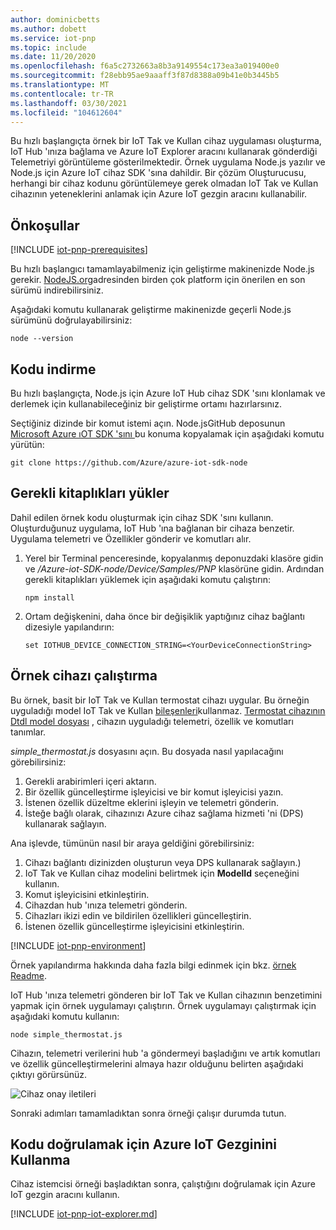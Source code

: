 ```yaml
---
author: dominicbetts
ms.author: dobett
ms.service: iot-pnp
ms.topic: include
ms.date: 11/20/2020
ms.openlocfilehash: f6a5c2732663a8b3a9149554c173ea3a019400e0
ms.sourcegitcommit: f28ebb95ae9aaaff3f87d8388a09b41e0b3445b5
ms.translationtype: MT
ms.contentlocale: tr-TR
ms.lasthandoff: 03/30/2021
ms.locfileid: "104612604"
---
```

Bu hızlı başlangıçta örnek bir IoT Tak ve Kullan cihaz uygulaması oluşturma, IoT Hub 'ınıza bağlama ve Azure IoT Explorer aracını kullanarak gönderdiği Telemetriyi görüntüleme gösterilmektedir. Örnek uygulama Node.js yazılır ve Node.js için Azure IoT cihaz SDK 'sına dahildir. Bir çözüm Oluşturucusu, herhangi bir cihaz kodunu görüntülemeye gerek olmadan IoT Tak ve Kullan cihazının yeteneklerini anlamak için Azure IoT gezgin aracını kullanabilir.

## <a name="prerequisites"></a>Önkoşullar

[!INCLUDE [iot-pnp-prerequisites](iot-pnp-prerequisites.md)]

Bu hızlı başlangıcı tamamlayabilmeniz için geliştirme makinenizde Node.js gerekir. [NodeJS.org](https://nodejs.org)adresinden birden çok platform için önerilen en son sürümü indirebilirsiniz.

Aşağıdaki komutu kullanarak geliştirme makinenizde geçerli Node.js sürümünü doğrulayabilirsiniz:

```cmd/sh
node --version
```

## <a name="download-the-code"></a>Kodu indirme

Bu hızlı başlangıçta, Node.js için Azure IoT Hub cihaz SDK 'sını klonlamak ve derlemek için kullanabileceğiniz bir geliştirme ortamı hazırlarsınız.

Seçtiğiniz dizinde bir komut istemi açın. Node.jsGitHub deposunun [Microsoft Azure ıOT SDK 'sını ](https://github.com/Azure/azure-iot-sdk-node) bu konuma kopyalamak için aşağıdaki komutu yürütün:

```cmd/sh
git clone https://github.com/Azure/azure-iot-sdk-node
```

## <a name="install-required-libraries"></a>Gerekli kitaplıkları yükler

Dahil edilen örnek kodu oluşturmak için cihaz SDK 'sını kullanın. Oluşturduğunuz uygulama, IoT Hub 'ına bağlanan bir cihaza benzetir. Uygulama telemetri ve Özellikler gönderir ve komutları alır.

1. Yerel bir Terminal penceresinde, kopyalanmış deponuzdaki klasöre gidin ve */Azure-iot-SDK-node/Device/Samples/PNP* klasörüne gidin. Ardından gerekli kitaplıkları yüklemek için aşağıdaki komutu çalıştırın:

    ```cmd/sh
    npm install
    ```

1. Ortam değişkenini, daha önce bir değişiklik yaptığınız cihaz bağlantı dizesiyle yapılandırın:

    ```cmd/sh
    set IOTHUB_DEVICE_CONNECTION_STRING=<YourDeviceConnectionString>
    ```

## <a name="run-the-sample-device"></a>Örnek cihazı çalıştırma

Bu örnek, basit bir IoT Tak ve Kullan termostat cihazı uygular. Bu örneğin uyguladığı model IoT Tak ve Kullan [bileşenleri](../articles/iot-pnp/concepts-modeling-guide.md)kullanmaz. [Termostat cihazının Dtdl model dosyası](https://github.com/Azure/opendigitaltwins-dtdl/blob/master/DTDL/v2/samples/Thermostat.json) , cihazın uyguladığı telemetri, özellik ve komutları tanımlar.

_simple_thermostat.js_ dosyasını açın. Bu dosyada nasıl yapılacağını görebilirsiniz:

1. Gerekli arabirimleri içeri aktarın.
1. Bir özellik güncelleştirme işleyicisi ve bir komut işleyicisi yazın.
1. İstenen özellik düzeltme eklerini işleyin ve telemetri gönderin.
1. İsteğe bağlı olarak, cihazınızı Azure cihaz sağlama hizmeti 'ni (DPS) kullanarak sağlayın.

Ana işlevde, tümünün nasıl bir araya geldiğini görebilirsiniz:

1. Cihazı bağlantı dizinizden oluşturun veya DPS kullanarak sağlayın.)
1. IoT Tak ve Kullan cihaz modelini belirtmek için **ModelId** seçeneğini kullanın.
1. Komut işleyicisini etkinleştirin.
1. Cihazdan hub 'ınıza telemetri gönderin.
1. Cihazları ikizi edin ve bildirilen özellikleri güncelleştirin.
1. İstenen özellik güncelleştirme işleyicisini etkinleştirin.

[!INCLUDE [iot-pnp-environment](iot-pnp-environment.md)]

Örnek yapılandırma hakkında daha fazla bilgi edinmek için bkz. [örnek Readme](https://github.com/Azure/azure-iot-sdk-node/blob/master/device/samples/pnp/readme.md).

IoT Hub 'ınıza telemetri gönderen bir IoT Tak ve Kullan cihazının benzetimini yapmak için örnek uygulamayı çalıştırın. Örnek uygulamayı çalıştırmak için aşağıdaki komutu kullanın:

```cmd\sh
node simple_thermostat.js
```

Cihazın, telemetri verilerini hub 'a göndermeyi başladığını ve artık komutları ve özellik güncelleştirmelerini almaya hazır olduğunu belirten aşağıdaki çıktıyı görürsünüz.

![Cihaz onay iletileri](media/iot-pnp-connect-device-node/device-confirmation-node.png)

Sonraki adımları tamamladıktan sonra örneği çalışır durumda tutun.

## <a name="use-azure-iot-explorer-to-validate-the-code"></a>Kodu doğrulamak için Azure IoT Gezginini Kullanma

Cihaz istemcisi örneği başladıktan sonra, çalıştığını doğrulamak için Azure IoT gezgin aracını kullanın.

[!INCLUDE [iot-pnp-iot-explorer.md](iot-pnp-iot-explorer.md)]
